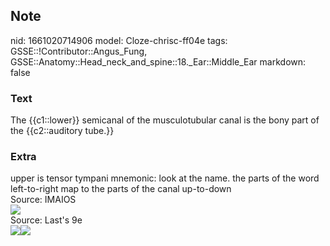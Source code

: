 ## Note
nid: 1661020714906
model: Cloze-chrisc-ff04e
tags: GSSE::!Contributor::Angus_Fung, GSSE::Anatomy::Head_neck_and_spine::18._Ear::Middle_Ear
markdown: false

### Text
The {{c1::lower}} semicanal of the musculotubular canal is the bony part of the {{c2::auditory tube.}}

### Extra
<div>
  upper is tensor tympani mnemonic: look at the name. the parts of
  the word left-to-right map to the parts of the canal up-to-down
</div>
<div>
  <div>
    Source: IMAIOS
  </div>
  <div><img src="temporal%20bone_LI.jpg"></div>
</div>
<div>
  Source: Last's 9e
  <div><img src=
  "paste-30a9c25b0559c81ae3cb3165fd1742f62f6117d9.jpg"><img src= 
  "paste-bd90be447b6ead5b9301208d2a328c14043a0165.jpg"></div>
</div>

